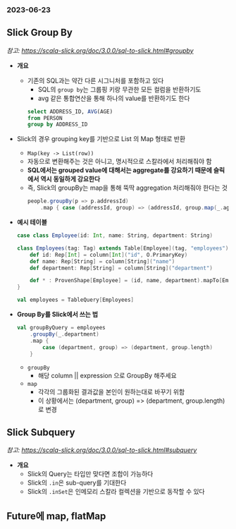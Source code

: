 ### 2023-06-23

## Slick Group By
*참고: https://scala-slick.org/doc/3.0.0/sql-to-slick.html#groupby*
- **개요**
  - 기존의 SQL과는 약간 다른 시그니처를 포함하고 있다
    - SQL의 `group by`는 그룹핑 키랑 무관한 모든 컬럼을 반환하기도
    - avg 같은 통합연산을 통해 하나의 value를 반환하기도 한다
    ```sql
    select ADDRESS_ID, AVG(AGE)
    from PERSON
    group by ADDRESS_ID
    ```

- Slick의 경우 grouping key를 기반으로 List<Row> 의 Map 형태로 반환
  - `Map(key -> List(row))`
  - 자동으로 변환해주는 것은 아니고, 명시적으로 스칼라에서 처리해줘야 함
  - **SQL에서는 grouped value에 대해서는 aggregate를 강요하기 때문에 슬릭에서 역시 동일하게 강요한다**
  - 즉, Slick의 groupBy는 map을 통해 뚝딱 aggregation 처리해줘야 한다는 것
    ```scala
    people.groupBy(p => p.addressId)
        .map { case (addressId, group) => (addressId, group.map(_.age).avg) }
    ```

- **예시 테이블**
    ```scala
    case class Employee(id: Int, name: String, department: String)
    
    class Employees(tag: Tag) extends Table[Employee](tag, "employees") {
        def id: Rep[Int] = column[Int]("id", O.PrimaryKey)
        def name: Rep[String] = column[String]("name")
        def department: Rep[String] = column[String]("department")
    
        def * : ProvenShape[Employee] = (id, name, department).mapTo[Employee]
    }
    
    val employees = TableQuery[Employees]
    ```

- **Group By를 Slick에서 쓰는 법**
    ```scala
    val groupByQuery = employees
        .groupBy(_.department)
        .map {
            case (department, group) => (department, group.length)
        }
    ```
    - `groupBy`
      - 해당 column || expression 으로 GroupBy 해주세요
    - `map`
      - 각각의 그룹화된 결과값을 본인이 원하는대로 바꾸기 위함
      - 이 상황에서는 (department, group) => (department, group.length)로 변경

## Slick Subquery
*참고: https://scala-slick.org/doc/3.0.0/sql-to-slick.html#subquery*
- **개요**
  - Slick의 Query는 타입만 맞다면 조합이 가능하다
  - Slick의 `.in`은 sub-query를 기대한다
  - Slick의 `.inSet`은 인메모리 스칼라 컬렉션을 기반으로 동작할 수 있다

## Future에 map, flatMap


